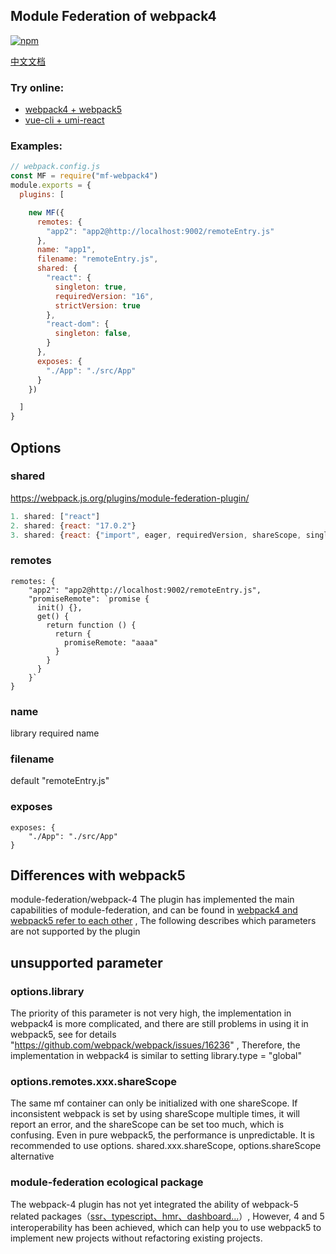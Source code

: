 ## Module Federation of webpack4

<!-- [![npm](https://img.shields.io/npm/v/@module-federation/webpack-4.svg)](https://www.npmjs.com/package/@module-federation/webpack-4) -->
[![npm](https://img.shields.io/npm/v/mf-webpack4.svg)](https://www.npmjs.com/package/mf-webpack4)

[中文文档](doc/chinese)


### Try online:
* [webpack4 + webpack5](https://stackblitz.com/github/wpmjs/examples/tree/main/webpack4-module-federation/webpack4-5-module-federation)
* [vue-cli + umi-react](https://stackblitz.com/github/wpmjs/examples/tree/main/webpack4-module-federation/webpack4-vue-cli-umi-react)

### Examples:
``` js
// webpack.config.js
const MF = require("mf-webpack4")
module.exports = {
  plugins: [

    new MF({
      remotes: {
        "app2": "app2@http://localhost:9002/remoteEntry.js"
      },
      name: "app1",
      filename: "remoteEntry.js",
      shared: {
        "react": {
          singleton: true,
          requiredVersion: "16",
          strictVersion: true
        },
        "react-dom": {
          singleton: false,
        }
      },
      exposes: {
        "./App": "./src/App"
      }
    })

  ]
}
```

## Options
### shared
https://webpack.js.org/plugins/module-federation-plugin/
``` js
1. shared: ["react"]
2. shared: {react: "17.0.2"}
3. shared: {react: {"import", eager, requiredVersion, shareScope, singleton, version}}
```

### remotes
```
remotes: {
    "app2": "app2@http://localhost:9002/remoteEntry.js",
    "promiseRemote": `promise {
      init() {},
      get() {
        return function () {
          return {
            promiseRemote: "aaaa"
          }
        }
      }
    }`
}
```

### name
library required name

### filename
default "remoteEntry.js"

### exposes
```
exposes: {
    "./App": "./src/App"
}
```

## Differences with webpack5
module-federation/webpack-4 The plugin has implemented the main capabilities of module-federation, and can be found in [webpack4 and webpack5 refer to each other](https://stackblitz.com/github/wpmjs/wpmjs/tree/main/examples/module-federation/webpack-4) , The following describes which parameters are not supported by the plugin

## unsupported parameter

### options.library
The priority of this parameter is not very high, the implementation in webpack4 is more complicated, and there are still problems in using it in webpack5, see for details "https://github.com/webpack/webpack/issues/16236" , Therefore, the implementation in webpack4 is similar to setting library.type = "global"

### options.remotes.xxx.shareScope
The same mf container can only be initialized with one shareScope. If inconsistent webpack is set by using shareScope multiple times, it will report an error, and the shareScope can be set too much, which is confusing. Even in pure webpack5, the performance is unpredictable. It is recommended to use options. shared.xxx.shareScope, options.shareScope alternative

### module-federation ecological package
The webpack-4 plugin has not yet integrated the ability of webpack-5 related packages（[ssr、typescript、hmr、dashboard...](https://github.com/module-federation)）, However, 4 and 5 interoperability has been achieved, which can help you to use webpack5 to implement new projects without refactoring existing projects.